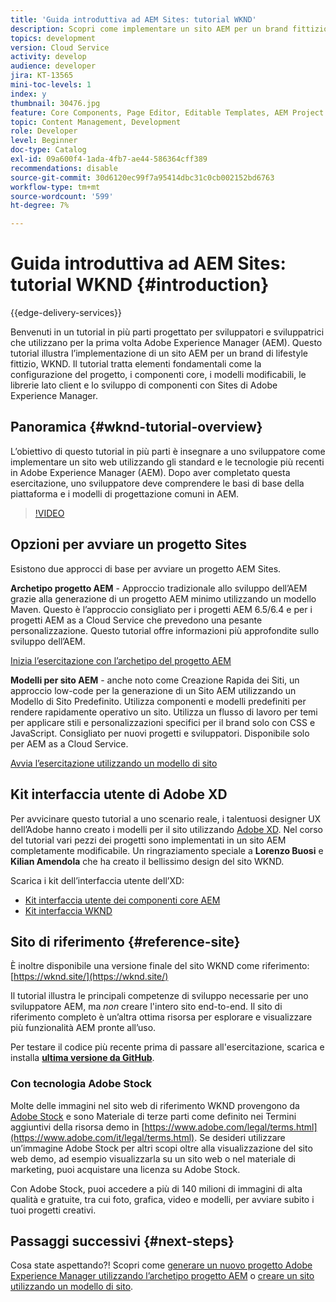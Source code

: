 ```yaml
---
title: 'Guida introduttiva ad AEM Sites: tutorial WKND'
description: Scopri come implementare un sito AEM per un brand fittizio del settore lifestyle denominato WKND. Ottieni una descrizione dettagliata di Experienci Manager fondamentali come la configurazione del progetto, gli archetipi Maven, i componenti core, i modelli modificabili, le librerie client e lo sviluppo di componenti.
topics: development
version: Cloud Service
activity: develop
audience: developer
jira: KT-13565
mini-toc-levels: 1
index: y
thumbnail: 30476.jpg
feature: Core Components, Page Editor, Editable Templates, AEM Project Archetype
topic: Content Management, Development
role: Developer
level: Beginner
doc-type: Catalog
exl-id: 09a600f4-1ada-4fb7-ae44-586364cff389
recommendations: disable
source-git-commit: 30d6120ec99f7a95414dbc31c0cb002152bd6763
workflow-type: tm+mt
source-wordcount: '599'
ht-degree: 7%

---
```


# Guida introduttiva ad AEM Sites: tutorial WKND {#introduction}

{{edge-delivery-services}}

Benvenuti in un tutorial in più parti progettato per sviluppatori e sviluppatrici che utilizzano per la prima volta Adobe Experience Manager (AEM). Questo tutorial illustra l’implementazione di un sito AEM per un brand di lifestyle fittizio, WKND. Il tutorial tratta elementi fondamentali come la configurazione del progetto, i componenti core, i modelli modificabili, le librerie lato client e lo sviluppo di componenti con Sites di Adobe Experience Manager.

## Panoramica {#wknd-tutorial-overview}

L’obiettivo di questo tutorial in più parti è insegnare a uno sviluppatore come implementare un sito web utilizzando gli standard e le tecnologie più recenti in Adobe Experience Manager (AEM). Dopo aver completato questa esercitazione, uno sviluppatore deve comprendere le basi di base della piattaforma e i modelli di progettazione comuni in AEM.

>[!VIDEO](https://video.tv.adobe.com/v/30476?quality=12&learn=on)

## Opzioni per avviare un progetto Sites

Esistono due approcci di base per avviare un progetto AEM Sites.

**Archetipo progetto AEM** - Approccio tradizionale allo sviluppo dell’AEM grazie alla generazione di un progetto AEM minimo utilizzando un modello Maven. Questo è l’approccio consigliato per i progetti AEM 6.5/6.4 e per i progetti AEM as a Cloud Service che prevedono una pesante personalizzazione. Questo tutorial offre informazioni più approfondite sullo sviluppo dell’AEM.

[Inizia l’esercitazione con l’archetipo del progetto AEM](./project-archetype/overview.md)

**Modelli per sito AEM** - anche noto come Creazione Rapida dei Siti, un approccio low-code per la generazione di un Sito AEM utilizzando un Modello di Sito Predefinito. Utilizza componenti e modelli predefiniti per rendere rapidamente operativo un sito. Utilizza un flusso di lavoro per temi per applicare stili e personalizzazioni specifici per il brand solo con CSS e JavaScript. Consigliato per nuovi progetti e sviluppatori. Disponibile solo per AEM as a Cloud Service.

[Avvia l’esercitazione utilizzando un modello di sito](./site-template/create-site.md)

## Kit interfaccia utente di Adobe XD

Per avvicinare questo tutorial a uno scenario reale, i talentuosi designer UX dell’Adobe hanno creato i modelli per il sito utilizzando [Adobe XD](https://www.adobe.com/products/xd.html). Nel corso del tutorial vari pezzi dei progetti sono implementati in un sito AEM completamente modificabile. Un ringraziamento speciale a **Lorenzo Buosi** e **Kilian Amendola** che ha creato il bellissimo design del sito WKND.

Scarica i kit dell’interfaccia utente dell’XD:

* [Kit interfaccia utente dei componenti core AEM](assets/overview/AEM-CoreComponents-UI-Kit.xd)
* [Kit interfaccia WKND](https://github.com/adobe/aem-guides-wknd/releases/download/aem-guides-wknd-0.0.2/AEM_UI-kit-WKND.xd)

## Sito di riferimento {#reference-site}

È inoltre disponibile una versione finale del sito WKND come riferimento: [https://wknd.site/](https://wknd.site/)

Il tutorial illustra le principali competenze di sviluppo necessarie per uno sviluppatore AEM, ma *non* creare l&#39;intero sito end-to-end. Il sito di riferimento completo è un’altra ottima risorsa per esplorare e visualizzare più funzionalità AEM pronte all’uso.

Per testare il codice più recente prima di passare all&#39;esercitazione, scarica e installa **[ultima versione da GitHub](https://github.com/adobe/aem-guides-wknd/releases/latest)**.

### Con tecnologia Adobe Stock

Molte delle immagini nel sito web di riferimento WKND provengono da [Adobe Stock](https://stock.adobe.com/) e sono Materiale di terze parti come definito nei Termini aggiuntivi della risorsa demo in [https://www.adobe.com/legal/terms.html](https://www.adobe.com/it/legal/terms.html). Se desideri utilizzare un’immagine Adobe Stock per altri scopi oltre alla visualizzazione del sito web demo, ad esempio visualizzarla su un sito web o nel materiale di marketing, puoi acquistare una licenza su Adobe Stock.

Con Adobe Stock, puoi accedere a più di 140 milioni di immagini di alta qualità e gratuite, tra cui foto, grafica, video e modelli, per avviare subito i tuoi progetti creativi.

## Passaggi successivi {#next-steps}

Cosa state aspettando?! Scopri come [generare un nuovo progetto Adobe Experience Manager utilizzando l’archetipo progetto AEM](./project-archetype/overview.md) o [creare un sito utilizzando un modello di sito](./site-template/create-site.md).

